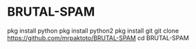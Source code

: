 # BRUTAL-SPAM



pkg install python
pkg install python2
pkg install git
git clone https://github.com/mrpaktoto/BRUTAL-SPAM
cd BRUTAL-SPAM
